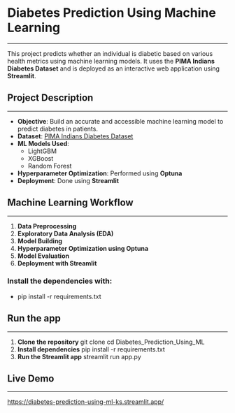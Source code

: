 # Diabetes Prediction Using Machine Learning
____________________________________________________________________________________________________________________________________________________________________
This project predicts whether an individual is diabetic based on various health metrics using machine learning models. It uses the **PIMA Indians Diabetes Dataset** and is deployed as an interactive web application using **Streamlit**.
 
##  Project Description
____________________________________________________________________________________________________________________________________________________________________
- **Objective**: Build an accurate and accessible machine learning model to predict diabetes in patients.
- **Dataset**: [PIMA Indians Diabetes Dataset](https://www.kaggle.com/datasets/uciml/pima-indians-diabetes-database)
- **ML Models Used**: 
  - LightGBM
  - XGBoost
  - Random Forest
- **Hyperparameter Optimization**: Performed using **Optuna**
- **Deployment**: Done using **Streamlit**
  
##  Machine Learning Workflow
____________________________________________________________________________________________________________________________________________________________________
1. **Data Preprocessing**
2. **Exploratory Data Analysis (EDA)**
3. **Model Building**
4. **Hyperparameter Optimization using Optuna**
5. **Model Evaluation**
6. **Deployment with Streamlit**

### Install the dependencies with:
- pip install -r requirements.txt

## Run the app
____________________________________________________________________________________________________________________________________________________________________
1. **Clone the repository**
    git clone 
    cd Diabetes_Prediction_Using_ML
2. **Install dependencies**
    pip install -r requirements.txt
3. **Run the Streamlit app**
    streamlit run app.py

## Live Demo
____________________________________________________________________________________________________________________________________________________________________
  https://diabetes-prediction-using-ml-ks.streamlit.app/
